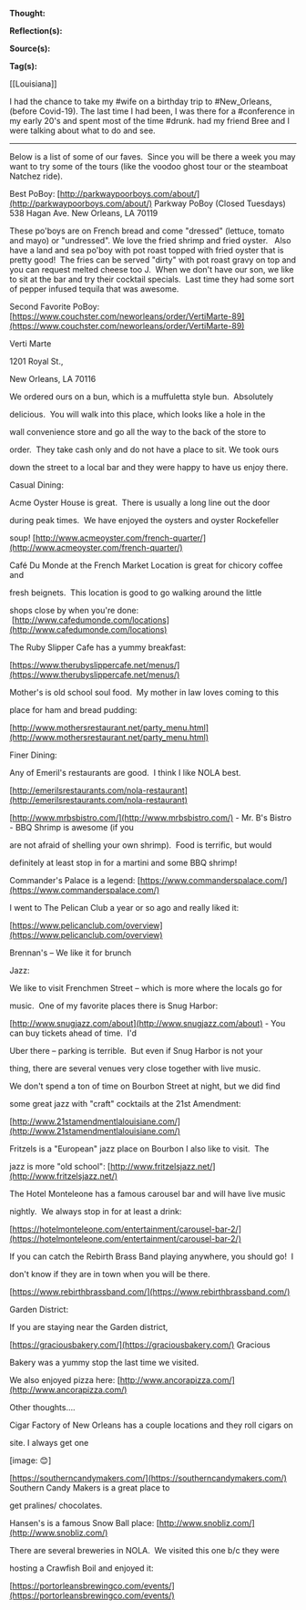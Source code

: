 **Thought:**

**Reflection(s):**

**Source(s):**

**Tag(s):** 

[[Louisiana]]

I had the chance to take my #wife on a birthday trip to #New_Orleans, (before Covid-19). The last time I had been, I was there for a #conference in my early 20's and spent most of the time #drunk. had  my friend Bree and I were talking about what to do and see. 

---
Below is a list of some of our faves.  Since you will be there a week you may want to try some of the tours (like the voodoo ghost tour or the steamboat Natchez ride).

Best PoBoy:
[http://parkwaypoorboys.com/about/](http://parkwaypoorboys.com/about/)
Parkway PoBoy (Closed Tuesdays)
538 Hagan Ave.
New Orleans, LA 70119

These po'boys are on French bread and come "dressed" (lettuce, tomato and mayo) or "undressed". We love the fried shrimp and fried oyster.   Also have a land and sea po'boy with pot roast topped with fried oyster that is pretty good!  The fries can be served "dirty" with pot roast gravy on top and you can request melted cheese too J.  When we don't have our son, we like to sit at the bar and try their cocktail specials.  Last time they had some sort of pepper infused tequila that was awesome.

Second Favorite PoBoy:
[https://www.couchster.com/neworleans/order/VertiMarte-89](https://www.couchster.com/neworleans/order/VertiMarte-89)

  

Verti Marte

  

1201 Royal St.,

  

New Orleans, LA 70116

  

We ordered ours on a bun, which is a muffuletta style bun.  Absolutely

delicious.  You will walk into this place, which looks like a hole in the

wall convenience store and go all the way to the back of the store to

order.  They take cash only and do not have a place to sit. We took ours

down the street to a local bar and they were happy to have us enjoy there.

  

  

  

Casual Dining:

  

Acme Oyster House is great.  There is usually a long line out the door

during peak times.  We have enjoyed the oysters and oyster Rockefeller

soup! [http://www.acmeoyster.com/french-quarter/](http://www.acmeoyster.com/french-quarter/)

  

Café Du Monde at the French Market Location is great for chicory coffee and

fresh beignets.  This location is good to go walking around the little

shops close by when you're done:  [http://www.cafedumonde.com/locations](http://www.cafedumonde.com/locations)

  

The Ruby Slipper Cafe has a yummy breakfast:

[https://www.therubyslippercafe.net/menus/](https://www.therubyslippercafe.net/menus/)

  

Mother's is old school soul food.  My mother in law loves coming to this

place for ham and bread pudding:

[http://www.mothersrestaurant.net/party_menu.html](http://www.mothersrestaurant.net/party_menu.html)

  

  

  

Finer Dining:

  

Any of Emeril's restaurants are good.  I think I like NOLA best.

[http://emerilsrestaurants.com/nola-restaurant](http://emerilsrestaurants.com/nola-restaurant)

  

[http://www.mrbsbistro.com/](http://www.mrbsbistro.com/) - Mr. B's Bistro - BBQ Shrimp is awesome (if you

are not afraid of shelling your own shrimp).  Food is terrific, but would

definitely at least stop in for a martini and some BBQ shrimp!

  

Commander's Palace is a legend: [https://www.commanderspalace.com/](https://www.commanderspalace.com/)

  

I went to The Pelican Club a year or so ago and really liked it:

[https://www.pelicanclub.com/overview](https://www.pelicanclub.com/overview)

  

Brennan's – We like it for brunch

  

  

  

Jazz:

  

We like to visit Frenchmen Street – which is more where the locals go for

music.  One of my favorite places there is Snug Harbor:

[http://www.snugjazz.com/about](http://www.snugjazz.com/about) - You can buy tickets ahead of time.  I'd

Uber there – parking is terrible.  But even if Snug Harbor is not your

thing, there are several venues very close together with live music.

  

We don't spend a ton of time on Bourbon Street at night, but we did find

some great jazz with "craft" cocktails at the 21st Amendment:

[http://www.21stamendmentlalouisiane.com/](http://www.21stamendmentlalouisiane.com/)

  

Fritzels is a "European" jazz place on Bourbon I also like to visit.  The

jazz is more "old school": [http://www.fritzelsjazz.net/](http://www.fritzelsjazz.net/)

  

  

  

The Hotel Monteleone has a famous carousel bar and will have live music

nightly.  We always stop in for at least a drink:

[https://hotelmonteleone.com/entertainment/carousel-bar-2/](https://hotelmonteleone.com/entertainment/carousel-bar-2/)

  

If you can catch the Rebirth Brass Band playing anywhere, you should go!  I

don't know if they are in town when you will be there.

[https://www.rebirthbrassband.com/](https://www.rebirthbrassband.com/)

  

  

  

Garden District:

  

If you are staying near the Garden district,

[https://graciousbakery.com/](https://graciousbakery.com/) Gracious

Bakery was a yummy stop the last time we visited.

  

We also enjoyed pizza here: [http://www.ancorapizza.com/](http://www.ancorapizza.com/)

  

  

  

Other thoughts….

  

Cigar Factory of New Orleans has a couple locations and they roll cigars on

site. I always get one

  

[image: 😊]

  

[https://southerncandymakers.com/](https://southerncandymakers.com/) Southern Candy Makers is a great place to

get pralines/ chocolates.

  

Hansen's is a famous Snow Ball place: [http://www.snobliz.com/](http://www.snobliz.com/)

  

There are several breweries in NOLA.  We visited this one b/c they were

hosting a Crawfish Boil and enjoyed it:

[https://portorleansbrewingco.com/events/](https://portorleansbrewingco.com/events/)